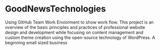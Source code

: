 # GoodNewsTechnologies

Using GitHub Team Work Enviorment to show work flow. This project is an overview of the basic principles and practices of professional website design and development while focusing on content management and custom theme creation using the open-source technology of WordPress. A beginning small sized business
